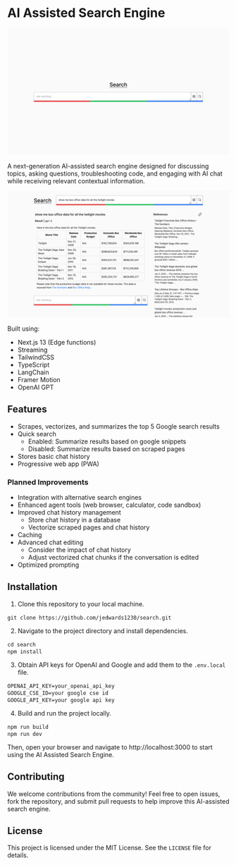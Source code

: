 # AI Assisted Search Engine

![home.png](./home.png)

A next-generation AI-assisted search engine designed for discussing topics, asking questions, troubleshooting code, and engaging with AI chat while receiving relevant contextual information.

![results.png](./results.png)

Built using:

-   Next.js 13 (Edge functions)
-   Streaming
-   TailwindCSS
-   TypeScript
-   LangChain
-   Framer Motion
-   OpenAI GPT

## Features

-   Scrapes, vectorizes, and summarizes the top 5 Google search results
-   Quick search
    -   Enabled: Summarize results based on google snippets
    -   Disabled: Summarize results based on scraped pages
-   Stores basic chat history
-   Progressive web app (PWA)

### Planned Improvements

-   Integration with alternative search engines
-   Enhanced agent tools (web browser, calculator, code sandbox)
-   Improved chat history management
    -   Store chat history in a database
    -   Vectorize scraped pages and chat history
-   Caching
-   Advanced chat editing
    -   Consider the impact of chat history
    -   Adjust vectorized chat chunks if the conversation is edited
-   Optimized prompting

## Installation

1. Clone this repository to your local machine.

```
git clone https://github.com/jedwards1230/search.git
```

2. Navigate to the project directory and install dependencies.

```
cd search
npm install
```

3. Obtain API keys for OpenAI and Google and add them to the `.env.local` file.

```
OPENAI_API_KEY=your_openai_api_key
GOOGLE_CSE_ID=your google cse id
GOOGLE_API_KEY=your google api key
```

4. Build and run the project locally.

```
npm run build
npm run dev
```

Then, open your browser and navigate to http://localhost:3000 to start using the AI Assisted Search Engine.

## Contributing

We welcome contributions from the community! Feel free to open issues, fork the repository, and submit pull requests to help improve this AI-assisted search engine.

## License

This project is licensed under the MIT License. See the `LICENSE` file for details.
